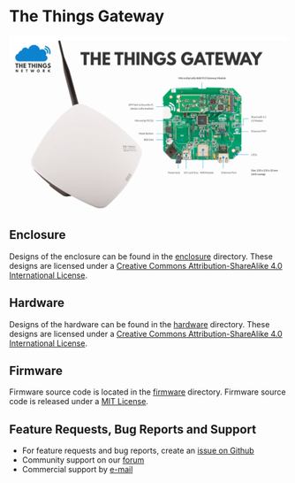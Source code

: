 # The Things Gateway

![The Things Gateway](doc/header.png)

## Enclosure

Designs of the enclosure can be found in the [enclosure](./enclosure) directory. These designs are licensed under a [Creative Commons Attribution-ShareAlike 4.0 International License](http://creativecommons.org/licenses/by-sa/4.0/).

## Hardware

Designs of the hardware can be found in the [hardware](./hardware) directory. These designs are licensed under a [Creative Commons Attribution-ShareAlike 4.0 International License](http://creativecommons.org/licenses/by-sa/4.0/).

## Firmware

Firmware source code is located in the [firmware](./firmware) directory. Firmware source code is released under a [MIT License](https://opensource.org/licenses/MIT).

## Feature Requests, Bug Reports and Support

- For feature requests and bug reports, create an [issue on Github](https://github.com/TheThingsProducts/gateway/issues)
- Community support on our [forum](https://www.thethingsnetwork.org/forum/c/gateways/the-things-gateway)
- Commercial support by [e-mail](mailto:support@thethingsproducts.com)
